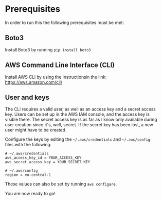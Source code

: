 # Prerequisites
In order to run this the following prerequisites must be met:

## Boto3
Install Boto3 by running `pip install boto3`

## AWS Command Line Interface (CLI)
Install AWS CLI by using the instructionsin the link: https://aws.amazon.com/cli/

## User and keys
The CLI requires a valid user, as well as an access key and a secret access key. Users can be set up in the AWS IAM console, and the access key is visible there. The secret access key is as far as I know only available during user creation since it's, well, secret. If the secret key has been lost, a new user might have to be created.

Configure the keys by editing the `~/.aws/credentials` and `~/.aws/config` files with the following:
```
# ~/.aws/credentials
aws_access_key_id = YOUR_ACCESS_KEY
aws_secret_access_key = YOUR_SECRET_KEY

# ~/.aws/config
region = eu-central-1
```

These values can also be set by running `aws configure`.

You are now ready to go!